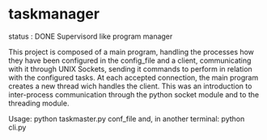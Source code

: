 # taskmanager
status : DONE
Supervisord like program manager

This project is composed of a main program, handling the processes how they have been configured in the config_file
and a client, communicating with it through UNIX Sockets, sending it commands to perform in relation with the configured tasks.
At each accepted connection, the main program creates a new thread wich handles the client.
This was an introduction to inter-process communication through the python socket module and to the threading module.

Usage:
  python taskmaster.py conf_file
  and, in another terminal:
  python cli.py
